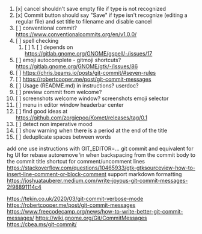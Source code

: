 1. [x] cancel shouldn't save empty file if type is not recognized
2. [x] Commit button should say "Save" if type isn't recognize (editing a regular file) and set title to filename and disable cancel
3. [ ] conventional commit? https://www.conventionalcommits.org/en/v1.0.0/
4. [ ] spell checking
   1. [ ] 1. [ ] depends on https://gitlab.gnome.org/GNOME/gspell/-/issues/17
5. [ ] emoji autocomplete - gitmoji shortcuts? https://gitlab.gnome.org/GNOME/gtk/-/issues/86
6. [ ] https://chris.beams.io/posts/git-commit/#seven-rules
7. [ ] https://robertcooper.me/post/git-commit-messages
8. [ ] Usage (README.md) in instructions? userdoc?
9. [ ] preview commit from welcome?
10. [ ] screenshots welcome window? screenshots emoji selector
11. [ ] menu in editor window headerbar center
12. [ ] find good ideas at https://github.com/zorgiepoo/Komet/releases/tag/0.1
13. [ ] detect non imperative mood
14. [ ] show warning when there is a period at the end of the title
15. [ ] deduplicate spaces between words

add one use instructions with GIT_EDITOR=... git commit and equivalent for hg
UI for rebase
autoremove \n when backspacing from the commit body to the commit title
shortcut for comment/uncomment lines https://stackoverflow.com/questions/10465933/gtk-gtksourceview-how-to-insert-line-comment-or-block-comment
support markdown formatting https://joshuatauberer.medium.com/write-joyous-git-commit-messages-2f98891114c4

https://tekin.co.uk/2020/03/git-commit-verbose-mode
https://robertcooper.me/post/git-commit-messages
https://www.freecodecamp.org/news/how-to-write-better-git-commit-messages/
https://wiki.gnome.org/Git/CommitMessages
https://cbea.ms/git-commit/

